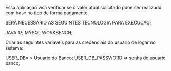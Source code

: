 Essa aplicação visa verificar se o valor atual solicitado pdoe ser  realizado com base no tipo de forma pagamento.

SERÁ NECESSÁRIO AS SEGUINTES TECNOLOGIA PARA EXECUÇAÇ;

JAVA 17;
MYSQL WORKBENCH;

Criar as seguintes variaveis para as credenciais do usuario de logar no sistema:


USER_DB= > Usuario do Banco;
USER_DB_PASSWORD => senha do usuario banco;
